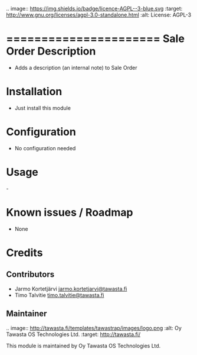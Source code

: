 .. image:: https://img.shields.io/badge/licence-AGPL--3-blue.svg
   :target: http://www.gnu.org/licenses/agpl-3.0-standalone.html
   :alt: License: AGPL-3

======================
Sale Order Description
======================

* Adds a description (an internal note) to Sale Order

Installation
============
* Just install this module

Configuration
=============
* No configuration needed

Usage
=====
\-

Known issues / Roadmap
======================
* None

Credits
=======

Contributors
------------
* Jarmo Kortetjärvi <jarmo.kortetjarvi@tawasta.fi>
* Timo Talvitie <timo.talvitie@tawasta.fi>

Maintainer
----------

.. image:: http://tawasta.fi/templates/tawastrap/images/logo.png
   :alt: Oy Tawasta OS Technologies Ltd.
   :target: http://tawasta.fi/

This module is maintained by Oy Tawasta OS Technologies Ltd.
